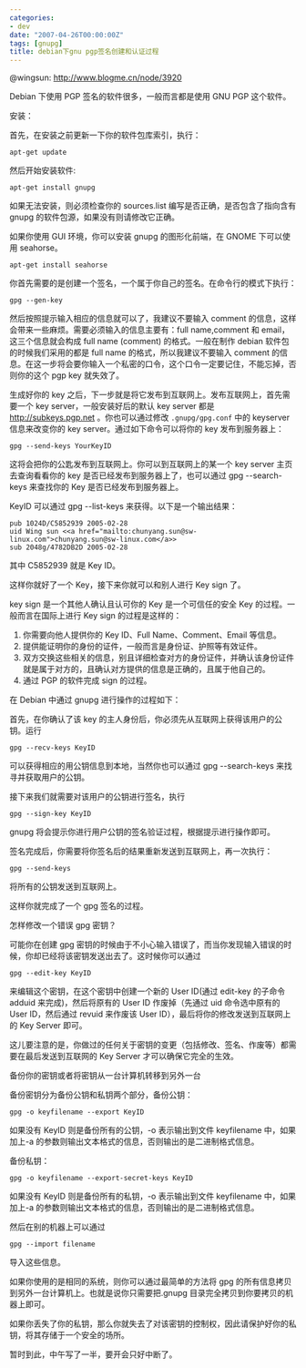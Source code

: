 ```yaml
---
categories:
- dev
date: "2007-04-26T00:00:00Z"
tags: [gnupg]
title: debian下gnu pgp签名创建和认证过程
---
```


@wingsun: <http://www.blogme.cn/node/3920>

Debian 下使用 PGP 签名的软件很多，一般而言都是使用 GNU PGP 这个软件。

安装：

首先，在安装之前更新一下你的软件包库索引，执行：

    apt-get update

然后开始安装软件:

    apt-get install gnupg

如果无法安装，则必须检查你的 sources.list 编写是否正确，是否包含了指向含有 gnupg 的软件包源，如果没有则请修改它正确。

如果你使用 GUI 环境，你可以安装 gnupg 的图形化前端，在 GNOME 下可以使用 seahorse。

    apt-get install seahorse

你首先需要的是创建一个签名，一个属于你自己的签名。在命令行的模式下执行：

    gpg --gen-key

然后按照提示输入相应的信息就可以了，我建议不要输入 comment 的信息，这样会带来一些麻烦。需要必须输入的信息主要有：full name,comment 和 email，这三个信息就会构成 full name (comment) <email>的格式。一般在制作 debian 软件包的时候我们采用的都是 full name <email>的格式，所以我建议不要输入 comment 的信息。在这一步将会要你输入一个私密的口令，这个口令一定要记住，不能忘掉，否则你的这个 pgp key 就失效了。

生成好你的 key 之后，下一步就是将它发布到互联网上。发布互联网上，首先需要一个 key server，一般安装好后的默认 key server 都是 http://subkeys.pgp.net 。你也可以通过修改 `.gnupg/gpg.conf` 中的 keyserver 信息来改变你的 key server。通过如下命令可以将你的 key 发布到服务器上：

    gpg --send-keys YourKeyID

这将会把你的公匙发布到互联网上。你可以到互联网上的某一个 key server 主页去查询看看你的 key 是否已经发布到服务器上了，也可以通过 gpg --search-keys 来查找你的 Key 是否已经发布到服务器上。

KeyID 可以通过 gpg --list-keys 来获得。以下是一个输出结果：

    pub 1024D/C5852939 2005-02-28
    uid Wing sun <<a href="mailto:chunyang.sun@sw-linux.com">chunyang.sun@sw-linux.com</a>>
    sub 2048g/4782DB2D 2005-02-28

其中 C5852939 就是 Key ID。

这样你就好了一个 Key，接下来你就可以和别人进行 Key sign 了。

key sign 是一个其他人确认且认可你的 Key 是一个可信任的安全 Key 的过程。一般而言在国际上进行 Key sign 的过程是这样的：

1. 你需要向他人提供你的 Key ID、Full Name、Comment、Email 等信息。
2. 提供能证明你的身份的证件，一般而言是身份证、护照等有效证件。
3. 双方交换这些相关的信息，别且详细检查对方的身份证件，并确认该身份证件就是属于对方的，且确认对方提供的信息是正确的，且属于他自己的。
4. 通过 PGP 的软件完成 sign 的过程。

在 Debian 中通过 gnupg 进行操作的过程如下：

首先，在你确认了该 key 的主人身份后，你必须先从互联网上获得该用户的公钥。运行

    gpg --recv-keys KeyID

可以获得相应的用公钥信息到本地，当然你也可以通过 gpg --search-keys 来找寻并获取用户的公钥。

接下来我们就需要对该用户的公钥进行签名，执行

    gpg --sign-key KeyID

gnupg 将会提示你进行用户公钥的签名验证过程，根据提示进行操作即可。

签名完成后，你需要将你签名后的结果重新发送到互联网上，再一次执行：

    gpg --send-keys

将所有的公钥发送到互联网上。

这样你就完成了一个 gpg 签名的过程。

怎样修改一个错误 gpg 密钥？

可能你在创建 gpg 密钥的时候由于不小心输入错误了，而当你发现输入错误的时候，你却已经将该密钥发送出去了。这时候你可以通过

    gpg --edit-key KeyID

来编辑这个密钥，在这个密钥中创建一个新的 User ID(通过 edit-key 的子命令 adduid 来完成)，然后将原有的 User ID 作废掉（先通过 uid 命令选中原有的 User ID，然后通过 revuid 来作废该 User ID），最后将你的修改发送到互联网上的 Key Server 即可。

这儿要注意的是，你做过的任何关于密钥的变更（包括修改、签名、作废等）都需要在最后发送到互联网的 Key Server 才可以确保它完全的生效。

备份你的密钥或者将密钥从一台计算机转移到另外一台

备份密钥分为备份公钥和私钥两个部分，备份公钥：

    gpg -o keyfilename --export KeyID

如果没有 KeyID 则是备份所有的公钥，-o 表示输出到文件 keyfilename 中，如果加上-a 的参数则输出文本格式的信息，否则输出的是二进制格式信息。

备份私钥：

    gpg -o keyfilename --export-secret-keys KeyID

如果没有 KeyID 则是备份所有的私钥，-o 表示输出到文件 keyfilename 中，如果加上-a 的参数则输出文本格式的信息，否则输出的是二进制格式信息。

然后在别的机器上可以通过

    gpg --import filename

导入这些信息。

如果你使用的是相同的系统，则你可以通过最简单的方法将 gpg 的所有信息拷贝到另外一台计算机上。也就是说你只需要把.gnupg 目录完全拷贝到你要拷贝的机器上即可。

如果你丢失了你的私钥，那么你就失去了对该密钥的控制权，因此请保护好你的私钥，将其存储于一个安全的场所。

暂时到此，中午写了一半，要开会只好中断了。
